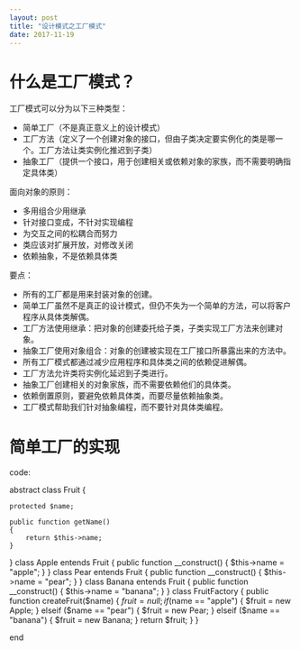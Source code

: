 ```yaml
---
layout: post
title: "设计模式之工厂模式"
date: 2017-11-19
---
```


# 什么是工厂模式？ #
工厂模式可以分为以下三种类型：
*   简单工厂（不是真正意义上的设计模式）
*   工厂方法（定义了一个创建对象的接口，但由子类决定要实例化的类是哪一个。工厂方法让类实例化推迟到子类）
*   抽象工厂（提供一个接口，用于创建相关或依赖对象的家族，而不需要明确指定具体类）

面向对象的原则：
*   多用组合少用继承
*   针对接口变成，不针对实现编程
*   为交互之间的松耦合而努力
*   类应该对扩展开放，对修改关闭
*   依赖抽象，不是依赖具体类

要点：
*   所有的工厂都是用来封装对象的创建。
*   简单工厂虽然不是真正的设计模式，但仍不失为一个简单的方法，可以将客户程序从具体类解偶。
*   工厂方法使用继承：把对象的创建委托给子类，子类实现工厂方法来创建对象。
*   抽象工厂使用对象组合：对象的创建被实现在工厂接口所暴露出来的方法中。
*   所有工厂模式都通过减少应用程序和具体类之间的依赖促进解偶。
*   工厂方法允许类将实例化延迟到子类进行。
*   抽象工厂创建相关的对象家族，而不需要依赖他们的具体类。
*   依赖倒置原则，要避免依赖具体类，而要尽量依赖抽象类。
*   工厂模式帮助我们针对抽象编程，而不要针对具体类编程。

# 简单工厂的实现 #
code:

abstract class Fruit
{

    protected $name;

    public function getName()
    {
        return $this->name;
    }
}
class Apple entends Fruit
{
    public function __construct()
    {
        $this->name = "apple";
    }
}
class Pear entends Fruit
{
    public function __construct()
    {
        $this->name = "pear";
    }
}
class Banana entends Fruit
{
    public function __construct()
    {
        $this->name = "banana";
    }
}
class FruitFactory
{
    public function createFruit($name)
    {
        $fruit = null;
        if ($name == "apple") {
            $fruit = new Apple;
        } elseif ($name == "pear") {
            $fruit = new Pear;
        } elseif ($name == "banana") {
            $fruit = new Banana;
        }
        return $fruit;
    }
}

end
